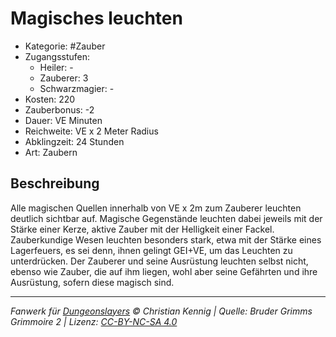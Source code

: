 # Magisches leuchten

- Kategorie: #Zauber
- Zugangsstufen:
  - Heiler: -
  - Zauberer: 3
  - Schwarzmagier: -
- Kosten: 220
- Zauberbonus: -2
- Dauer: VE Minuten
- Reichweite: VE x 2 Meter Radius
- Abklingzeit: 24 Stunden
- Art: Zaubern

## Beschreibung

Alle magischen Quellen innerhalb von VE x 2m zum Zauberer leuchten deutlich sichtbar auf. Magische Gegenstände leuchten dabei jeweils mit der Stärke einer Kerze, aktive Zauber mit der Helligkeit einer Fackel. Zauberkundige Wesen leuchten besonders stark, etwa mit der Stärke eines Lagerfeuers, es sei denn, ihnen gelingt GEI+VE, um das Leuchten zu unterdrücken. Der Zauberer und seine Ausrüstung leuchten selbst nicht, ebenso wie Zauber, die auf ihm liegen, wohl aber seine Gefährten und ihre Ausrüstung, sofern diese magisch sind.

---

_Fanwerk für [Dungeonslayers](https://www.dungeonslayers.net/) © Christian Kennig | Quelle: Bruder Grimms Grimmoire 2 | Lizenz: [CC-BY-NC-SA 4.0](https://creativecommons.org/licenses/by-nc-sa/4.0/deed.de)_
